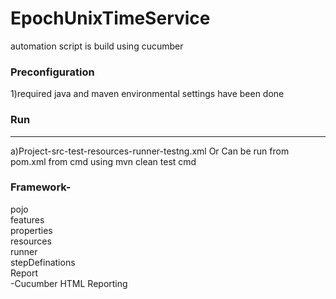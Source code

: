 # EpochUnixTimeService

automation script is build using cucumber 

### Preconfiguration
 1)required java and maven environmental settings have been done

### Run
---

a)Project-src-test-resources-runner-testng.xml
Or 
Can be run from pom.xml from cmd using mvn clean test cmd

### Framework-
pojo </br>
features </br>
properties </br>
resources </br>
runner </br>
stepDefinations </br>
Report </br> -Cucumber HTML Reporting
